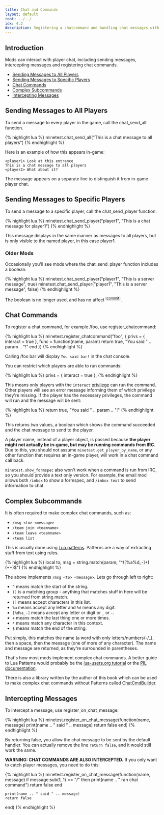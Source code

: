 ```yaml
---
title: Chat and Commands
layout: default
root: ../../
idx: 4.2
description: Registering a chatcommand and handling chat messages with register_on_chat_message
---
```


## Introduction

Mods can interact with player chat, including
sending messages, intercepting messages and registering chat commands.

* [Sending Messages to All Players](#sending-messages-to-all-players)
* [Sending Messages to Specific Players](#sending-messages-to-specific-players)
* [Chat Commands](#chat-commands)
* [Complex Subcommands](#complex-subcommands)
* [Intercepting Messages](#intercepting-messages)

## Sending Messages to All Players

To send a message to every player in the game, call the chat_send_all function.

{% highlight lua %}
minetest.chat_send_all("This is a chat message to all players")
{% endhighlight %}

Here is an example of how this appears in-game:

    <player1> Look at this entrance
    This is a chat message to all players
    <player2> What about it?

The message appears on a separate line to distinguish it from in-game player chat.

## Sending Messages to Specific Players

To send a message to a specific player, call the chat_send_player function:

{% highlight lua %}
minetest.chat_send_player("player1", "This is a chat message for player1")
{% endhighlight %}

This message displays in the same manner as messages to all players, but is
only visible to the named player, in this case player1.

### Older Mods

Occasionally you'll see mods where the chat_send_player function includes a
boolean:

{% highlight lua %}
minetest.chat_send_player("player1", "This is a server message", true)
minetest.chat_send_player("player1", "This is a server message", false)
{% endhighlight %}

The boolean is no longer used, and has no affect
<sup>[[commit]](https://github.com/minetest/minetest/commit/9a3b7715e2c2390a3a549d4e105ed8c18defb228)</sup>.


## Chat Commands

To register a chat command, for example /foo, use register_chatcommand:

{% highlight lua %}
minetest.register_chatcommand("foo", {
    privs = {
        interact = true
    },
    func = function(name, param)
        return true, "You said " .. param .. "!"
    end
})
{% endhighlight %}

Calling /foo bar will display `You said bar!` in the chat console.

You can restrict which players are able to run commands:

{% highlight lua %}
privs = {
    interact = true
},
{% endhighlight %}

This means only players with the `interact` [privilege](privileges.html) can run the
command. Other players will see an error message informing them of which
privilege they're missing. If the player has the necessary privileges, the command
will run and the message will be sent:

{% highlight lua %}
return true, "You said " .. param .. "!"
{% endhighlight %}

This returns two values, a boolean which shows the command succeeded
and the chat message to send to the player.

A player name, instead of a player object, is passed because
**the player might not actually be in-game, but may be running commands from IRC**.
Due to this, you should not assume `minetest.get_player_by_name`, or any other
function that requires an in-game player, will work in a chat command call back.

`minetest.show_formspec` also won't work when a command is run from IRC, so you
should provide a text only version. For example, the email mod allows both `/inbox`
to show a formspec, and `/inbox text` to send information to chat.

## Complex Subcommands

It is often required to make complex chat commands, such as:

* `/msg <to> <message>`
* `/team join <teamname>`
* `/team leave <teamname>`
* `/team list`

This is usually done using [Lua patterns](https://www.lua.org/pil/20.2.html).
Patterns are a way of extracting stuff from text using rules.

{% highlight lua %}
local to, msg = string.match(param, "^([%a%d_-]+) (*+)$")
{% endhighlight %}

The above implements `/msg <to> <message>`. Lets go through left to right:

* `^` means match the start of the string.
* `()` is a matching group - anything that matches stuff in here will be
  returned from string.match.
* `[]` means accept characters in this list.
* `%a` means accept any letter and `%d` means any digit.
* `[%d%a_-]` means accept any letter or digit or `_` or `-`.
* `+` means match the last thing one or more times.
* `*` means match any character in this context.
* `$` means match the end of the string.

Put simply, this matches the name (a word with only letters/numbers/-/_),
then a space, then the message (one of more of any character). The name and
message are returned, as they're surrounded in parentheses.

That's how most mods implement complex chat commands. A better guide to Lua
Patterns would probably be the
[lua-users.org tutorial](http://lua-users.org/wiki/PatternsTutorial)
or the [PIL documentation](https://www.lua.org/pil/20.2.html).

There is also a library written by the author of this book which can be used
to make complex chat commands without Patterns called
[ChatCmdBuilder](chat_complex.html).


## Intercepting Messages

To intercept a message, use register_on_chat_message:

{% highlight lua %}
minetest.register_on_chat_message(function(name, message)
    print(name .. " said " .. message)
    return false
end)
{% endhighlight %}

By returning false, you allow the chat message to be sent by the default
handler. You can actually remove the line `return false`, and it would still
work the same.

**WARNING: CHAT COMMANDS ARE ALSO INTERCEPTED.** If you only want to catch
player messages, you need to do this:

{% highlight lua %}
minetest.register_on_chat_message(function(name, message)
    if message:sub(1, 1) == "/" then
        print(name .. " ran chat command")
        return false
    end

    print(name .. " said " .. message)
    return false
end)
{% endhighlight %}
